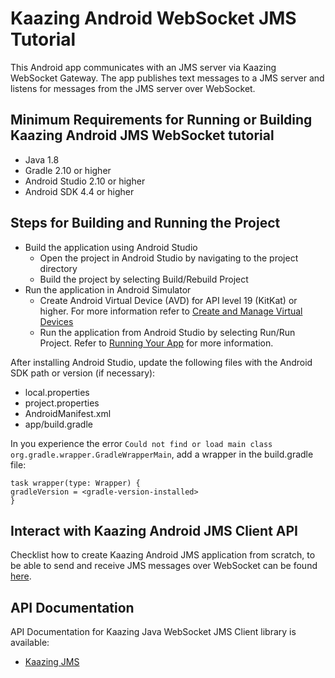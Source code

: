 # Kaazing Android WebSocket JMS Tutorial

This Android app communicates with an JMS server via Kaazing WebSocket Gateway. The app publishes text messages to a JMS server and listens for messages from the JMS server over WebSocket.

## Minimum Requirements for Running or Building Kaazing Android JMS WebSocket tutorial

* Java 1.8
* Gradle 2.10 or higher
* Android Studio 2.10 or higher
* Android SDK 4.4 or higher

## Steps for Building and Running the Project

- Build the application using Android Studio
   - Open the project in Android Studio by navigating to the project directory
   - Build the project by selecting Build/Rebuild Project
- Run the application in Android Simulator 
   - Create Android Virtual Device (AVD) for API level 19 (KitKat) or higher. For more information refer to [Create and Manage Virtual Devices](https://developer.android.com/studio/run/managing-avds.html)
   - Run the application from Android Studio by selecting Run/Run Project. Refer to [Running Your App](https://developer.android.com/training/basics/firstapp/running-app.html) for more information.

After installing Android Studio, update the following files with the Android SDK path or version (if necessary):
- local.properties
- project.properties
- AndroidManifest.xml
- app/build.gradle

In you experience the error `Could not find or load main class org.gradle.wrapper.GradleWrapperMain`, add a wrapper in the build.gradle file:

```
task wrapper(type: Wrapper) {
gradleVersion = <gradle-version-installed>
}
```

## Interact with Kaazing Android JMS Client API

Checklist how to create Kaazing Android JMS application from scratch, to be able to send and receive JMS messages over WebSocket can be found [here](http://kaazing.com/doc/5.0/jms_client_docs/dev-android/o_dev_android.html).

## API Documentation

API Documentation for Kaazing Java WebSocket JMS Client library is available:

* [Kaazing JMS](http://kaazing.com/doc/5.0/jms_client_docs/apidoc/client/android/jms/index.html)
